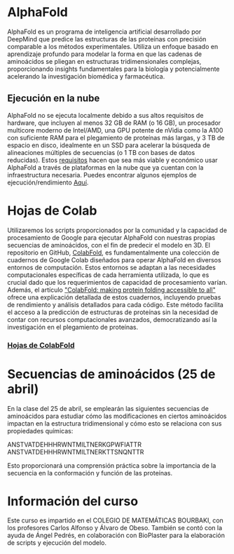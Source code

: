 # AlphaFold
AlphaFold es un programa de inteligencia artificial desarrollado por DeepMind que predice las estructuras de las proteínas con precisión comparable a los métodos experimentales. Utiliza un enfoque basado en aprendizaje profundo para modelar la forma en que las cadenas de aminoácidos se pliegan en estructuras tridimensionales complejas, proporcionando insights fundamentales para la biología y potencialmente acelerando la investigación biomédica y farmacéutica.

## Ejecución en la nube

AlphaFold no se ejecuta localmente debido a sus altos requisitos de hardware, que incluyen al menos 32 GB de RAM (o 16 GB), un procesador multicore moderno de Intel/AMD, una GPU potente de nVidia como la A100 con suficiente RAM para el plegamiento de proteínas más largas, y 3 TB de espacio en disco, idealmente en un SSD para acelerar la búsqueda de alineaciones múltiples de secuencias (o 1 TB con bases de datos reducidas). Estos [requisitos](https://github.com/google-deepmind/alphafold/issues/384) hacen que sea más viable y económico usar AlphaFold a través de plataformas en la nube que ya cuentan con la infraestructura necesaria. Puedes encontrar algunos ejemplos de ejecución/rendimiento [Aquí](https://www.rbvi.ucsf.edu/chimerax/data/alphafold-jan2022/afspeed.html).

# Hojas de Colab
Utilizaremos los scripts proporcionados por la comunidad y la capacidad de procesamiento de Google para ejecutar AlphaFold con nuestras propias secuencias de aminoácidos, con el fin de predecir el modelo en 3D. El repositorio en GitHub, [ColabFold](https://github.com/sokrypton/ColabFold), es fundamentalmente una colección de cuadernos de Google Colab diseñados para operar AlphaFold en diversos entornos de computación. Estos entornos se adaptan a las necesidades computacionales específicas de cada herramienta utilizada, lo que es crucial dado que los requerimientos de capacidad de procesamiento varían. Además, el artículo ["ColabFold: making protein folding accessible to all"](https://www.nature.com/articles/s41592-022-01488-1) ofrece una explicación detallada de estos cuadernos, incluyendo pruebas de rendimiento y análisis detallados para cada código. Este método facilita el acceso a la predicción de estructuras de proteínas sin la necesidad de contar con recursos computacionales avanzados, democratizando así la investigación en el plegamiento de proteínas.

### [Hojas de ColabFold](https://github.com/sokrypton/ColabFold)

# Secuencias de aminoácidos (25 de abril)
En la clase del 25 de abril, se emplearán las siguientes secuencias de aminoácidos para estudiar cómo las modificaciones en ciertos aminoácidos impactan en la estructura tridimensional y cómo esto se relaciona con sus propiedades químicas:

ANSTVATDEHHHRWNTMILTNERKGPWFIATTR
ANSTVATDEHHHRWNTMILTNERKTTSNQNTTR

Esto proporcionará una comprensión práctica sobre la importancia de la secuencia en la conformación y función de las proteínas.

# Información del curso
Este curso es impartido en el COLEGIO DE MATEMÁTICAS BOURBAKI, con los profesores Carlos Alfonso y Álvaro de Obeso. También se contó con la ayuda de Ángel Pedrés, en colaboración con BioPlaster para la elaboración de scripts y ejecución del modelo.
